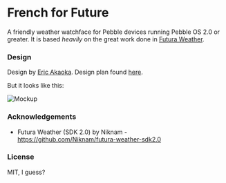 French for Future
=================================

A friendly weather watchface for Pebble devices running Pebble OS 2.0 or greater. It is based *heavily* on the great work done in [Futura Weather](https://github.com/Niknam/futura-weather-sdk2.0).

### Design

Design by [Eric Akaoka](https://github.com/akaoka). Design plan found [here](https://github.com/lepinsk/akaoka-sans/blob/master/design.md).

But it looks like this:

![Mockup](https://raw.github.com/lepinsk/akaoka-sans/master/Mockup.png)

### Acknowledgements
* Futura Weather (SDK 2.0) by Niknam - https://github.com/Niknam/futura-weather-sdk2.0

### License
MIT, I guess?